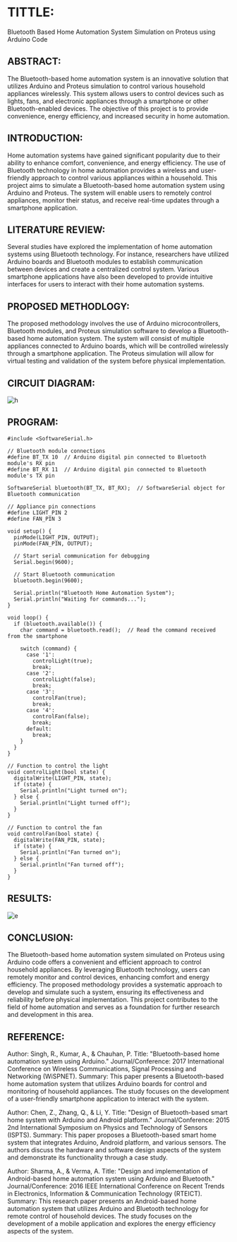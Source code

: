 # TITTLE:
Bluetooth Based Home Automation System Simulation on Proteus using Arduino Code
## ABSTRACT:
The Bluetooth-based home automation system is an innovative solution that utilizes Arduino and Proteus simulation to control various household appliances wirelessly. This system allows users to control devices such as lights, fans, and electronic appliances through a smartphone or other Bluetooth-enabled devices. The objective of this project is to provide convenience, energy efficiency, and increased security in home automation.
## INTRODUCTION:
Home automation systems have gained significant popularity due to their ability to enhance comfort, convenience, and energy efficiency. The use of Bluetooth technology in home automation provides a wireless and user-friendly approach to control various appliances within a household. This project aims to simulate a Bluetooth-based home automation system using Arduino and Proteus. The system will enable users to remotely control appliances, monitor their status, and receive real-time updates through a smartphone application.
## LITERATURE REVIEW:
Several studies have explored the implementation of home automation systems using Bluetooth technology. For instance, researchers have utilized Arduino boards and Bluetooth modules to establish communication between devices and create a centralized control system. Various smartphone applications have also been developed to provide intuitive interfaces for users to interact with their home automation systems.
## PROPOSED METHODLOGY:
The proposed methodology involves the use of Arduino microcontrollers, Bluetooth modules, and Proteus simulation software to develop a Bluetooth-based home automation system. The system will consist of multiple appliances connected to Arduino boards, which will be controlled wirelessly through a smartphone application. The Proteus simulation will allow for virtual testing and validation of the system before physical implementation.
## CIRCUIT DIAGRAM:
![h](https://user-images.githubusercontent.com/128135934/247142666-45ab704b-11b2-4b78-927b-adb1edc148e6.png)
## PROGRAM:
```
#include <SoftwareSerial.h>

// Bluetooth module connections
#define BT_TX 10  // Arduino digital pin connected to Bluetooth module's RX pin
#define BT_RX 11  // Arduino digital pin connected to Bluetooth module's TX pin

SoftwareSerial bluetooth(BT_TX, BT_RX);  // SoftwareSerial object for Bluetooth communication

// Appliance pin connections
#define LIGHT_PIN 2
#define FAN_PIN 3

void setup() {
  pinMode(LIGHT_PIN, OUTPUT);
  pinMode(FAN_PIN, OUTPUT);

  // Start serial communication for debugging
  Serial.begin(9600);

  // Start Bluetooth communication
  bluetooth.begin(9600);

  Serial.println("Bluetooth Home Automation System");
  Serial.println("Waiting for commands...");
}

void loop() {
  if (bluetooth.available()) {
    char command = bluetooth.read();  // Read the command received from the smartphone

    switch (command) {
      case '1':
        controlLight(true);
        break;
      case '2':
        controlLight(false);
        break;
      case '3':
        controlFan(true);
        break;
      case '4':
        controlFan(false);
        break;
      default:
        break;
    }
  }
}

// Function to control the light
void controlLight(bool state) {
  digitalWrite(LIGHT_PIN, state);
  if (state) {
    Serial.println("Light turned on");
  } else {
    Serial.println("Light turned off");
  }
}

// Function to control the fan
void controlFan(bool state) {
  digitalWrite(FAN_PIN, state);
  if (state) {
    Serial.println("Fan turned on");
  } else {
    Serial.println("Fan turned off");
  }
}
```
## RESULTS:
![e](https://user-images.githubusercontent.com/128135934/247143586-d5d8df68-1f60-4d72-a56c-a103793f9ec9.png)
## CONCLUSION:
The Bluetooth-based home automation system simulated on Proteus using Arduino code offers a convenient and efficient approach to control household appliances. By leveraging Bluetooth technology, users can remotely monitor and control devices, enhancing comfort and energy efficiency. The proposed methodology provides a systematic approach to develop and simulate such a system, ensuring its effectiveness and reliability before physical implementation. This project contributes to the field of home automation and serves as a foundation for further research and development in this area.
## REFERENCE:
Author: Singh, R., Kumar, A., & Chauhan, P. Title: "Bluetooth-based home automation system using Arduino." Journal/Conference: 2017 International Conference on Wireless Communications, Signal Processing and Networking (WiSPNET). Summary: This paper presents a Bluetooth-based home automation system that utilizes Arduino boards for control and monitoring of household appliances. The study focuses on the development of a user-friendly smartphone application to interact with the system.

Author: Chen, Z., Zhang, Q., & Li, Y. Title: "Design of Bluetooth-based smart home system with Arduino and Android platform." Journal/Conference: 2015 2nd International Symposium on Physics and Technology of Sensors (ISPTS). Summary: This paper proposes a Bluetooth-based smart home system that integrates Arduino, Android platform, and various sensors. The authors discuss the hardware and software design aspects of the system and demonstrate its functionality through a case study.

Author: Sharma, A., & Verma, A. Title: "Design and implementation of Android-based home automation system using Arduino and Bluetooth." Journal/Conference: 2016 IEEE International Conference on Recent Trends in Electronics, Information & Communication Technology (RTEICT). Summary: This research paper presents an Android-based home automation system that utilizes Arduino and Bluetooth technology for remote control of household devices. The study focuses on the development of a mobile application and explores the energy efficiency aspects of the system.

